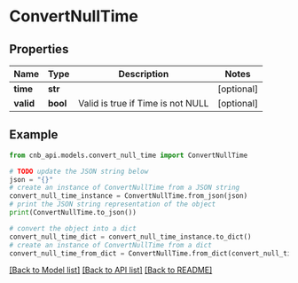 # ConvertNullTime


## Properties

Name | Type | Description | Notes
------------ | ------------- | ------------- | -------------
**time** | **str** |  | [optional] 
**valid** | **bool** | Valid is true if Time is not NULL | [optional] 

## Example

```python
from cnb_api.models.convert_null_time import ConvertNullTime

# TODO update the JSON string below
json = "{}"
# create an instance of ConvertNullTime from a JSON string
convert_null_time_instance = ConvertNullTime.from_json(json)
# print the JSON string representation of the object
print(ConvertNullTime.to_json())

# convert the object into a dict
convert_null_time_dict = convert_null_time_instance.to_dict()
# create an instance of ConvertNullTime from a dict
convert_null_time_from_dict = ConvertNullTime.from_dict(convert_null_time_dict)
```
[[Back to Model list]](../README.md#documentation-for-models) [[Back to API list]](../README.md#documentation-for-api-endpoints) [[Back to README]](../README.md)


